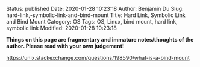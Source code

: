 Status: published
Date: 2020-01-28 10:23:18
Author: Benjamin Du
Slug: hard-link,-symbolic-link-and-bind-mount
Title: Hard Link, Symbolic Link and Bind Mount
Category: OS
Tags: OS, Linux, bind mount, hard link, symbolic link
Modified: 2020-01-28 10:23:18

**Things on this page are fragmentary and immature notes/thoughts of the author. Please read with your own judgement!**

https://unix.stackexchange.com/questions/198590/what-is-a-bind-mount
